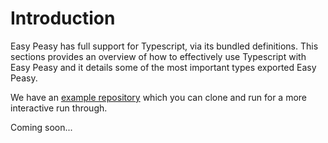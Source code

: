 # Introduction

Easy Peasy has full support for Typescript, via its bundled definitions. This 
sections provides an overview of how to effectively use Typescript with Easy
Peasy and it details some of the most important types exported Easy Peasy.

We have an [example repository](https://github.com/ctrlplusb/easy-peasy-typescript) which you can clone and run for a more interactive run through.

Coming soon...